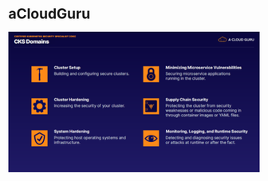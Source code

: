#  aCloudGuru



![acloudguru-cks](https://raw.githubusercontent.com/latermonk/cncf-certification/main/CKS/aCloudGuru/content.png)
